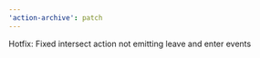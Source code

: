 ```yaml
---
'action-archive': patch
---
```


Hotfix: Fixed intersect action not emitting leave and enter events
